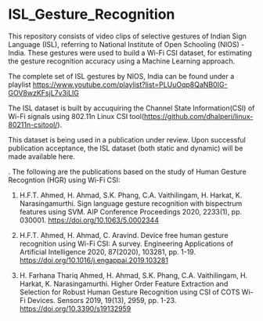 # ISL_Gesture_Recognition
This repository consists of video clips of selective gestures of Indian Sign Language (ISL), referring to National Institute of Open Schooling (NIOS) - India. These gestures were used to build a Wi-Fi CSI dataset, for estimating the gesture recognition accuracy using a Machine Learning approach. 

The complete set of ISL gestures by NIOS, India can be found under a playlist https://www.youtube.com/playlist?list=PLUuOqp8QaNB0IG-GOV8wzKFsjL7v3iLIG

The ISL dataset is built by accuquiring the Channel State Information(CSI) of Wi-Fi signals using 802.11n Linux CSI tool(https://github.com/dhalperi/linux-80211n-csitool/).

This dataset is being used in a publication under review. Upon successful publication acceptance, the ISL dataset (both static and dynamic) will be made available here. 






.
The following are the publications based on the study of Human Gesture Recogntion (HGR) using Wi-Fi CSI:

1. H.F.T. Ahmed, H. Ahmad, S.K. Phang, C.A. Vaithilingam, H. Harkat, K. Narasingamurthi. Sign language gesture recognition with bispectrum features using SVM. AIP Conference Proceedings 2020, 2233(1), pp. 030001. https://doi.org/10.1063/5.0002344

2. H.F.T. Ahmed, H. Ahmad, C. Aravind. Device free human gesture recognition using Wi-Fi CSI: A survey. Engineering Applications of Artificial Intelligence 2020, 87(2020), 103281, pp. 1-19. https://doi.org/10.1016/j.engappai.2019.103281

3. H. Farhana Thariq Ahmed, H. Ahmad, S.K. Phang, C.A. Vaithilingam, H. Harkat, K. Narasingamurthi. Higher Order Feature Extraction and Selection for Robust Human Gesture Recognition using CSI of COTS Wi-Fi Devices. Sensors 2019, 19(13), 2959, pp. 1-23. https://doi.org/10.3390/s19132959

